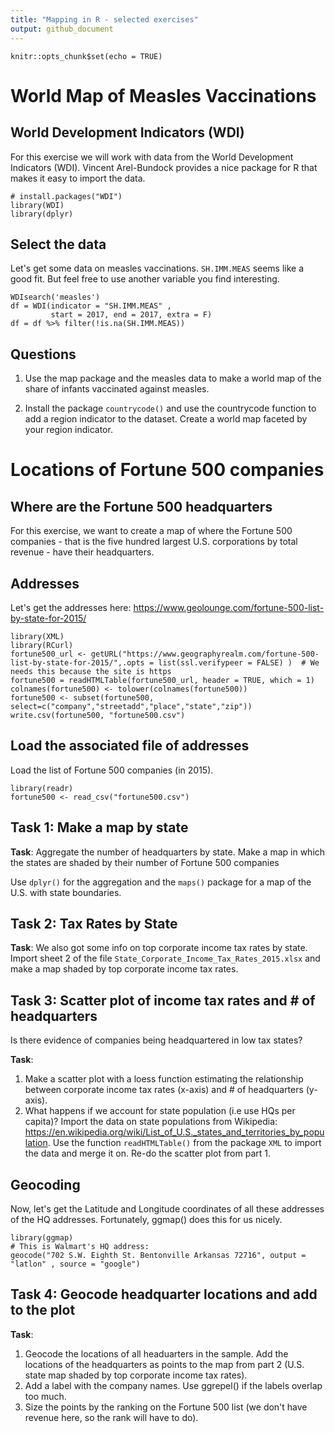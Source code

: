 ```yaml
---
title: "Mapping in R - selected exercises"
output: github_document
---
```


```{r setup, include=FALSE}
knitr::opts_chunk$set(echo = TRUE)
```

# World Map of Measles Vaccinations
## World Development Indicators (WDI)

For this exercise we will work with data from the World Development Indicators (WDI). Vincent Arel-Bundock provides a nice package for R that makes it easy to import the data. 

```{r, message=FALSE}
# install.packages("WDI")
library(WDI)
library(dplyr)
```

## Select the data

Let's get some data on measles vaccinations. `SH.IMM.MEAS` seems like a good fit. But feel free to use another variable you find interesting.

```{r}
WDIsearch('measles')
df = WDI(indicator = "SH.IMM.MEAS" ,
         start = 2017, end = 2017, extra = F)
df = df %>% filter(!is.na(SH.IMM.MEAS))
```

## Questions

1. Use the map package and the measles data to make a world map of the share of infants vaccinated against measles.

2. Install the package `countrycode()` and use the countrycode function to add a region indicator to the dataset. Create a world map faceted by your region indicator.

# Locations of Fortune 500 companies

## Where are the Fortune 500 headquarters

For this exercise, we want to create a map of where the Fortune 500 companies - that is the five hundred largest U.S. corporations by total revenue - have their headquarters. 


## Addresses

Let's get the addresses here: https://www.geolounge.com/fortune-500-list-by-state-for-2015/

```{r, eval=FALSE}
library(XML)
library(RCurl)
fortune500_url <- getURL("https://www.geographyrealm.com/fortune-500-list-by-state-for-2015/",.opts = list(ssl.verifypeer = FALSE) )  # We needs this because the site is https
fortune500 = readHTMLTable(fortune500_url, header = TRUE, which = 1)
colnames(fortune500) <- tolower(colnames(fortune500))
fortune500 <- subset(fortune500, select=c("company","streetadd","place","state","zip"))
write.csv(fortune500, "fortune500.csv")
```


## Load the associated file of addresses 

Load the list of Fortune 500 companies (in 2015).

```{r}
library(readr)
fortune500 <- read_csv("fortune500.csv")
```

## Task 1: Make a map by state

**Task**: 
Aggregate the number of headquarters by state. Make a map in which the states are shaded by their number of Fortune 500 companies

Use `dplyr()` for the aggregation and the `maps()` package for a map of the U.S. with state boundaries. 

## Task 2: Tax Rates by State

**Task**: 
We also got some info on top corporate income tax rates by state. Import sheet 2 of the file `State_Corporate_Income_Tax_Rates_2015.xlsx` and make a map shaded by top corporate income tax rates. 

## Task 3: Scatter plot of income tax rates and # of headquarters

Is there evidence of companies being headquartered in low tax states? 

**Task**: 
1. Make a scatter plot with a loess function estimating the relationship between corporate income tax rates (x-axis) and # of headquarters (y-axis). 
2. What happens if we account for state population (i.e use HQs per capita)? Import the data on state populations from Wikipedia: https://en.wikipedia.org/wiki/List_of_U.S._states_and_territories_by_population. Use the function `readHTMLTable()` from the package `XML` to import the data and merge it on. Re-do the scatter plot from part 1. 

## Geocoding

Now, let's get the Latitude and Longitude coordinates of all these addresses of the HQ addresses. Fortunately, ggmap() does this for us nicely.

```{r}
library(ggmap)
# This is Walmart's HQ address:
geocode("702 S.W. Eighth St. Bentonville Arkansas 72716", output = "latlon" , source = "google")
```

## Task 4: Geocode headquarter locations and add to the plot

**Task**: 
1. Geocode the locations of all headuarters in the sample. Add the locations of the headquarters as points to the map from part 2 (U.S. state map shaded by top corporate income tax rates).
2. Add a label with the company names. Use ggrepel() if the labels overlap too much.
3. Size the points by the ranking on the Fortune 500 list (we don't have revenue here, so the rank will have to do). 

